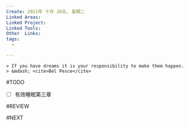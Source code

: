 ```yaml
---
Create: 2021年 十月 26日, 星期二
Linked Areas: 
Linked Project:
Linked Tools: 
Other  Links: 
tags: 
  - 

---
```

```ad-quote
> If you have dreams it is your responsibility to make them happen.
> &mdash; <cite>Bel Pesce</cite>
```

#TODO 
- [ ] 有效睡眠第三章






#REVIEW






#NEXT
